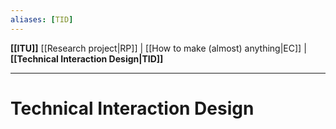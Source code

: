 ```yaml
---
aliases: [TID]
---
```


**[[ITU]]**
[[Research project|RP]] | [[How to make (almost) anything|EC]] | **[[Technical Interaction Design|TID]]**

---

# Technical Interaction Design